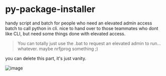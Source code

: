 # py-package-installer
handy script and batch for people who need an elevated admin access batch to call python in cli. nice to hand over to those teammates who dont like CLI, but need some things done with elevated access.

> You can totally just use the .bat to request an elevated admin to run... whatever. maybe nrfjprog something ;)

you can delete this part, it's just vanity.

![image](https://github.com/droidecahedron/py-package-installer/assets/63935881/d68b6952-7870-451f-8b9b-3e2aa857b33b)
